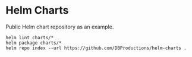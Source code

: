 # Helm Charts

Public Helm chart repository as an example.

    helm lint charts/*
    helm package charts/*
    helm repo index --url https://github.com/DBProductions/helm-charts .